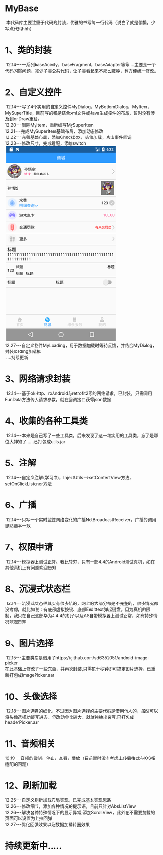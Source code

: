 # MyBase
  本代码库主要注重于代码的封装，优雅的书写每一行代码（说白了就是偷懒，少写点代码hhh）
# 1、类的封装
  12.14---一系列baseAcivity，baseFragment，baseAdapter等等....主要是一个代码习惯问题，减少子类公共代码，让子类看起来不那么臃肿，也方便统一修改。
# 2、自定义控件
  12.14---写了4个实用的自定义控件MyDialog，MyBottomDialog，MyItem，MySuperTitle，目前写的都是结合xml文件或Java生成控件的布局，暂时没有涉及到onDraw重绘。  
  12.20---删除MyItem，重新编写MySuperItem  
  12.21---完成MySuperItem基础布局，添加动态修改  
  12.22---完善基础布局，添加CheckBox，头像加载，点击事件回调  
  12.23---修改尺寸，完成适配，添加switch  
  ![MySuperItem](https://github.com/kanghuicong/MyBase/blob/master/app/src/main/assets/mySuperItem.png)  
  12.27---自定义控件MyLoading，用于数据加载时等待反馈，并结合MyDialog，封装loading加载框  
  ....持续更新
# 3、网络请求封装
  12.14---基于okHttp、rxAndroid与retrofit2写的网络请求，已封装，只需调用FunData方法传入请求参数，就在回调接口获得json数据
# 4、收集的各种工具类
  12.14---本来是自己写了一些工具类，后来发现了这一堆实用的工具类，忘了是哪位大神的了......已打包成utils.jar
# 5、注解
  12.14---自定义注解(学习中)，InjectUtils-->setContentView方法，setOnClickListener方法
# 6、广播
  12.14---只写一个实时监控网络变化的广播NetBroadcastReceiver，广播的调用思路基本一致
# 7、权限申请
  12.14---模拟器上测试正常。我比较穷，只有一部4.4的Android测试真机，如在其他真机上有问题欢迎告知
# 8、沉浸式状态栏
  12.14---沉浸式状态栏其实有很多坑的，网上的大部分都是不完整的，很多情况都没考虑，就比如说：有底部虚拟按键、底部Eedittext弹起键盘。因为真机的限制，我只在自己这部华为4.4.4的机子以及AS自带模拟器上测试正常，如有特殊情况欢迎告知
# 9、图片选择
  12.15---主要类库是借用了https://github.com/sd6352051/android-image-picker  
		在此基础上修改了一些东西，并再次封装,只需花十秒钟即可搞定图片选择，已重新打包成imagePicker.aar
# 10、头像选择
  12.18---图片选择的细化，不过因为图片选择的主要代码是借用他人的，虽然可以将头像选择功能写进去，但改动会比较大，就单独抽出来写,已打包成headerPicker.aar
# 11、音频相关
  12.19---音频的录制，停止，查看，播放（目前暂时没有考虑上传后格式与IOS相适配的问题）
# 12、刷新加载
  12.25---自定义刷新加载布局实现，已完成基本实现思路  
  12.26---修改细节，添加各种情况的提示语，目前只针对AbsListView  
  12.26---解决各种特殊情况下的显示异常;添加ScrollView，此外在不需要加载的页面可以设置为上拉回弹  
  12.27---优化回弹效果以及数据加载转圈效果
  
# 持续更新中.....

